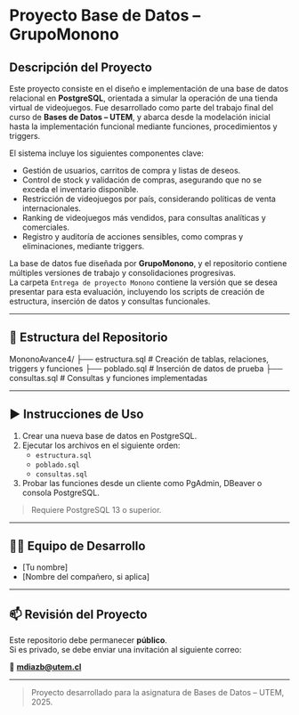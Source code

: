# Proyecto Base de Datos – GrupoMonono

##  Descripción del Proyecto

Este proyecto consiste en el diseño e implementación de una base de datos relacional en **PostgreSQL**, orientada a simular la operación de una tienda virtual de videojuegos. Fue desarrollado como parte del trabajo final del curso de **Bases de Datos – UTEM**, y abarca desde la modelación inicial hasta la implementación funcional mediante funciones, procedimientos y triggers.

El sistema incluye los siguientes componentes clave:

- Gestión de usuarios, carritos de compra y listas de deseos.
- Control de stock y validación de compras, asegurando que no se exceda el inventario disponible.
- Restricción de videojuegos por país, considerando políticas de venta internacionales.
- Ranking de videojuegos más vendidos, para consultas analíticas y comerciales.
- Registro y auditoría de acciones sensibles, como compras y eliminaciones, mediante triggers.

La base de datos fue diseñada por **GrupoMonono**, y el repositorio contiene múltiples versiones de trabajo y consolidaciones progresivas.  
La carpeta `Entrega de proyecto Monono` contiene la versión que se desea presentar para esta evaluación, incluyendo los scripts de creación de estructura, inserción de datos y consultas funcionales.

---

## 📂 Estructura del Repositorio
MononoAvance4/
├── estructura.sql # Creación de tablas, relaciones, triggers y funciones
├── poblado.sql # Inserción de datos de prueba
├── consultas.sql # Consultas y funciones implementadas

---

## ▶️ Instrucciones de Uso

1. Crear una nueva base de datos en PostgreSQL.
2. Ejecutar los archivos en el siguiente orden:
   - `estructura.sql`
   - `poblado.sql`
   - `consultas.sql`
3. Probar las funciones desde un cliente como PgAdmin, DBeaver o consola PostgreSQL.

> Requiere PostgreSQL 13 o superior.

---

## 👨‍💻 Equipo de Desarrollo

- [Tu nombre]
- [Nombre del compañero, si aplica]

---

## 📫 Revisión del Proyecto

Este repositorio debe permanecer **público**.  
Si es privado, se debe enviar una invitación al siguiente correo:

📧 **mdiazb@utem.cl**

---

> Proyecto desarrollado para la asignatura de Bases de Datos – UTEM, 2025.
